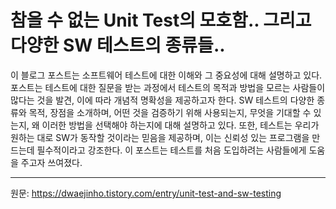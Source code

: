 # 참을 수 없는 Unit Test의 모호함.. 그리고 다양한 SW 테스트의 종류들..

이 블로그 포스트는 소프트웨어 테스트에 대한 이해와 그 중요성에 대해 설명하고 있다. 포스트는 테스트에 대한 질문을 받는 과정에서 테스트의 목적과 방법을 모르는 사람들이 많다는 것을 발견, 이에 따라 개념적 명확성을 제공하고자 한다. SW 테스트의 다양한 종류와 목적, 장점을 소개하며, 어떤 것을 검증하기 위해 사용되는지, 무엇을 기대할 수 있는지, 왜 이러한 방법을 선택해야 하는지에 대해 설명하고 있다. 또한, 테스트는 우리가 원하는 대로 SW가 동작할 것이라는 믿음을 제공하며, 이는 신뢰성 있는 프로그램을 만드는데 필수적이라고 강조한다. 이 포스트는 테스트를 처음 도입하려는 사람들에게 도움을 주고자 쓰여졌다.

---

원문: https://dwaejinho.tistory.com/entry/unit-test-and-sw-testing